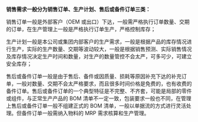 **销售需求一般分为销售订单、生产计划、售后或备件订单三类：** 


销售订单一般是外部客户（OEM 或出口）下达，一般需严格执行订单数量、交期的订单，在生产管理上一般是严格执行订单生产，严格控制库存；


生产计划一般是本公司或集团内部客户的生产需求，一般是根据产品的库存情况进行生产，实际的生产数量、交期等波动较大，一般是根据销售预测、实际销售情况及库存情况决定生产时间和数量，对生产的数量管控不会太严，可多可少，可建立安全库存； 


售后或备件订单一般是由于售后、备件或因质量、损耗等原因补充下达的补充订单，一般对数量、交期不会太严格要求，而且很多时间价格是免费的，也有收费的备件订单。售后或备件订单的一个典型特征是不完整、不齐套，可能是局部的零件或组件，与正常生产产品的 BOM 清单不一定一致，包装要求一般也不同，在管理上售后或备件订单一般不组建正式的 BOM 清单，一般以单据流的方式进行灵活处理。但备件订单一般需纳入物料的 MRP 需求核算和生产管理。 